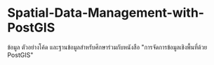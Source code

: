 # Spatial-Data-Management-with-PostGIS
ข้อมูล ตัวอย่างโค้ด และฐานข้อมูลสำหรับศึกษาร่วมกับหนังสือ "การจัดการข้อมูลเชิงพื้นที่ด้วย PostGIS"
